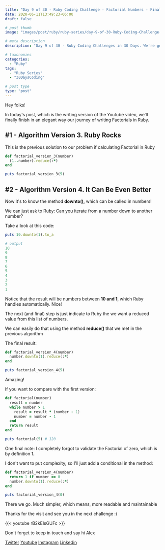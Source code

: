 ```yaml
---
title: "Day 9 of 30 - Ruby Coding Challenge - Factorial Numbers - Final Functional Version"
date: 2020-06-11T13:49:23+06:00
draft: false

# post thumb
image: "images/post/ruby/ruby-series/day-9-of-30-Ruby-Coding-Challenge-factorial-ruby-way-2-functional-programming.png"

# meta description
description: "Day 9 of 30 - Ruby Coding Challenges in 30 Days. We're going to finish our journey of writing Factorials in Ruby by changing the previous algorithm a little bit more to reflect a more Ruby way to solve code"

# taxonomies
categories: 
  - "Ruby"
tags:
  - "Ruby Series"
  - "30DaysCoding"

# post type
type: "post"
---
```


Hey folks!

In today's post, which is the writing version of the Youtube video, we'll finally finish in an elegant way our journey of writing Factorials in Ruby.

## #1 - Algorithm Version 3. Ruby Rocks

This is the previous solution to our problem if calculating Factorial in Ruby

```ruby
def factorial_version_3(number)
  (1..number).reduce(:*)
end

puts factorial_version_3(5)
```

## #2 - Algorithm Version 4. It Can Be Even Better

Now it's to know the method **downto(),** which can be called in numbers!

We can just ask to Ruby: Can you iterate from a number down to another number?

Take a look at this code:

```ruby
puts 10.downto(1).to_a

# output
10
9
8
7
6
5
4
3
2
1
```

Notice that the result will be numbers between **10 and 1**, which Ruby handles automatically. Nice!

The next (and final) step is just indicate to Ruby the we want a reduced value from this list of numbers.

We can easily do that using the method **reduce()** that we met in the previous algorithm

The final result:

```ruby
def factorial_version_4(number)
  number.downto(1).reduce(:*)
end

puts factorial_version_4(5)
```

Amazing! 

 If you want to compare with the first version:

```ruby
def factorial(number)
  result = number
  while number > 1
    result = result * (number - 1)
    number = number - 1
  end
  return result
end

puts factorial(5) # 120
```

One final note: I completely forgot to validate the Factorial of zero, which is by definition 1. 

I don't want to put complexity, so I'll just add a conditional in the method:

```ruby
def factorial_version_4(number)
  return 1 if number == 0
  number.downto(1).reduce(:*)
end

puts factorial_version_4(0)
```

There we go. Much simpler, which means, more readable and maintainable

Thanks for the visit and see you in the next challenge :)

{{< youtube rB2kEIsGUFc >}}

Don't forget to keep in touch and say hi Alex

[Twitter](https://twitter.com/_alex_gama/)
[Youtube](https://www.youtube.com/channel/UCn09BXJXOCPLARsqNvxEFuw?view_as=subscriber/)
[Instagram](https://www.instagram.com/_alex_gama)
[Linkedin](https://www.linkedin.com/in/alexandregama/)